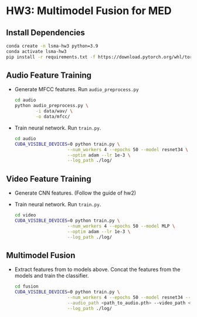 # HW3: Multimodel Fusion for MED

## Install Dependencies

```bash
conda create -n lsma-hw3 python=3.9
conda activate lsma-hw3
pip install -r requirements.txt -f https://download.pytorch.org/whl/torch_stable.html
```

## Audio Feature Training

* Generate MFCC features. Run `audio_preprocess.py`

    ```bash
    cd audio
    python audio_preprocess.py \
            -i data/wav/ \
            -o data/mfcc/
    ```

* Train neural network. Run `train.py`.

    ```bash
    cd audio
    CUDA_VISIBLE_DEVICES=0 python train.py \
                        --num_workers 4 --epochs 50 --model resnet34 \
                        --optim adam --lr 1e-3 \
                        --log_path ./log/
    ```

## Video Feature Training

* Generate CNN features. (Follow the guide of hw2)

* Train neural network. Run `train.py`.

    ```bash
    cd video
    CUDA_VISIBLE_DEVICES=0 python train.py \
                        --num_workers 4 --epochs 50 --model MLP \
                        --optim adam --lr 1e-3 \
                        --log_path ./log/ 
    ```

## Multimodel Fusion

* Extract features from to models above. Concat the features from the models and train the classifier.

    ```bash
    cd fusion
    CUDA_VISIBLE_DEVICES=0 python train.py \
                        --num_workers 4 --epochs 50 --model resnet34 --optim adam --lr 1e-3 \
                        --audio_path <path_to_audio.pth> --video_path <path_to_video.pth> \
                        --log_path ./log/
    ```


